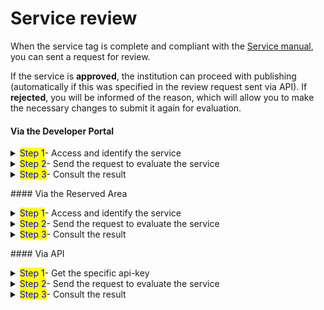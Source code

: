 # Service review

When the service tag is complete and compliant with the [Service manual](https://app.gitbook.com/o/KXYtsf32WSKm6ga638R3/s/zcLztiq5qDSVw9rRjW7p/), you can sent a request for review.

If the service is **approved**, the institution can proceed with publishing (automatically if this was specified in the review request sent via API). If **rejected**, you will be informed of the reason, which will allow you to make the necessary changes to submit it again for evaluation.

#### Via the Developer Portal

<details>

<summary><mark style="color:blue;">Step 1</mark>- Access and identify the service</summary>

1\. \[\*\*Access\*\*]\(https://developer.io.italia.it/) the Developer Portal; 2. In the left column, select \*\*“Services”\*\*; 3. Identify the service you want to check on the list of your services and click the box.

</details>

<details>

<summary><mark style="color:blue;">Step 2</mark>- Send the request to evaluate the service</summary>

Before sending the request, make sure that the service is complete and compliant with the \[Service manual]\(https://app.gitbook.com/o/KXYtsf32WSKm6ga638R3/s/zcLztiq5qDSVw9rRjW7p/).

1. Scroll to the bottom of the service tab;
2. In the "Go Live!" box, click the button "Publish service".

If the button is not enabled, this means that the service tab is not completed: check to have entered as least all the mandatory data.

</details>

<details>

<summary><mark style="color:blue;">Step 3</mark>- Consult the result</summary>

1\. Enter the Developer Portal again and search for the service tab; 2. At the top, you will see an information box that indicates the \[service status]\(service-state.md).

🟢 If the service was **approved**, it was also published. It will be visible on the IO app in a few hours.

🔴 If the service was **rejected**, scroll to the end of the page, where you can find the reason. Correct the service as indicated then resubmit it again for evaluation.

</details>

\#### Via the Reserved Area

<details>

<summary><mark style="color:blue;">Step 1</mark>- Access and identify the service</summary>

1\. \[\*\*Access\*\*]\(https://selfcare.pagopa.it/) the Reserved Area; 2. Select the institution for which you want to operate from the list that is displayed; 3. The IO app searches among the active products and click the relative box; 4. In the left column, select “\*\*Services\*\*”; 5. Identify the service you want to check on the list of your services and click the box to see the details.

</details>

<details>

<summary><mark style="color:blue;">Step 2</mark>- Send the request to evaluate the service</summary>

Before sending the request, make sure that the service is complete and compliant with the \[Service manual]\(https://app.gitbook.com/o/KXYtsf32WSKm6ga638R3/s/zcLztiq5qDSVw9rRjW7p/).

1. Click at the top on the button **"Send for review"**;
2. Wait for the service to be validated or not by PagoPA S.p.A.

</details>

<details>

<summary><mark style="color:blue;">Step 3</mark>- Consult the result</summary>

1\. Enter the Reserved Area again and search for the service tab; 2. Next to the name of the service you will see a tag with the indication of the \[service status]\(service-state.md);

🟢 If the service has been **approved**, proceed with publishing it by clicking the button **"Publish in the IO app"**. It will be visible on the IO app in a few hours.

🔴 If the service was **rejected**, you will find the reason it was rejected. Correct the service as indicated then resubmit it again for evaluation.

</details>

\#### Via API

<details>

<summary><mark style="color:blue;">Step 1</mark>- Get the specific api-key</summary>

Discover what the \[\`chiave manage\`]\(manage-key.md) is and \[how to get it]\(manage-key.md#recupera-la-chiave-manage).

</details>

<details>

<summary><mark style="color:blue;">Step 2</mark>- Send the request to evaluate the service</summary>

1\. Identify and recover the id of the service you want to submit for review; 2. Query the API to \[request the review]\(../../api-and-specifications/api-services/manage-service-request-review.md). You can select to proceed with the automatic publication of the service if it is approved.

</details>

<details>

<summary><mark style="color:blue;">Step 3</mark>- Consult the result</summary>

1\. Query the API to \[read the details of a service]\(broken-reference); 2. Consult the \`status.value\` field to see the result of the review; 3. Understand what the \[service statuses]\(service-state.md) can be.

🟢 If the service status is **`APPROVED`**, it is ready to be activated. If you have selected automatic activation, the service will already be **`PUBLISHED`** (i.e. **activated**)\\

🔴 If the service status is **`REJECTED`**:

1. Consult `status.reason` to learn why it was rejected;
2. You can correct the service, following the instructions received, and then resubmit it.

</details>
